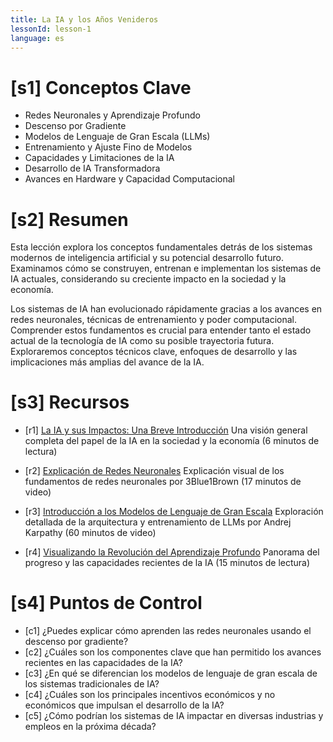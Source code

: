 ```yaml
---
title: La IA y los Años Venideros
lessonId: lesson-1
language: es
---
```


# [s1] Conceptos Clave

- Redes Neuronales y Aprendizaje Profundo
- Descenso por Gradiente
- Modelos de Lenguaje de Gran Escala (LLMs)
- Entrenamiento y Ajuste Fino de Modelos
- Capacidades y Limitaciones de la IA
- Desarrollo de IA Transformadora
- Avances en Hardware y Capacidad Computacional

# [s2] Resumen

Esta lección explora los conceptos fundamentales detrás de los sistemas modernos de inteligencia artificial y su potencial desarrollo futuro. Examinamos cómo se construyen, entrenan e implementan los sistemas de IA actuales, considerando su creciente impacto en la sociedad y la economía.

Los sistemas de IA han evolucionado rápidamente gracias a los avances en redes neuronales, técnicas de entrenamiento y poder computacional. Comprender estos fundamentos es crucial para entender tanto el estado actual de la tecnología de IA como su posible trayectoria futura. Exploraremos conceptos técnicos clave, enfoques de desarrollo y las implicaciones más amplias del avance de la IA.

# [s3] Recursos

- [r1] [La IA y sus Impactos: Una Breve Introducción](https://aisafetyfundamentals.com/blog/ai-and-its-impacts/)
  Una visión general completa del papel de la IA en la sociedad y la economía (6 minutos de lectura)

- [r2] [Explicación de Redes Neuronales](https://www.3blue1brown.com/lessons/neural-networks)
  Explicación visual de los fundamentos de redes neuronales por 3Blue1Brown (17 minutos de video)

- [r3] [Introducción a los Modelos de Lenguaje de Gran Escala](https://www.youtube.com/watch?v=zjkBMFhNj_g)
  Exploración detallada de la arquitectura y entrenamiento de LLMs por Andrej Karpathy (60 minutos de video)

- [r4] [Visualizando la Revolución del Aprendizaje Profundo](https://medium.com/@richardcngo/visualizing-the-deep-learning-revolution-722098eb9c5)
  Panorama del progreso y las capacidades recientes de la IA (15 minutos de lectura)

# [s4] Puntos de Control

- [c1] ¿Puedes explicar cómo aprenden las redes neuronales usando el descenso por gradiente?
- [c2] ¿Cuáles son los componentes clave que han permitido los avances recientes en las capacidades de la IA?
- [c3] ¿En qué se diferencian los modelos de lenguaje de gran escala de los sistemas tradicionales de IA?
- [c4] ¿Cuáles son los principales incentivos económicos y no económicos que impulsan el desarrollo de la IA?
- [c5] ¿Cómo podrían los sistemas de IA impactar en diversas industrias y empleos en la próxima década?